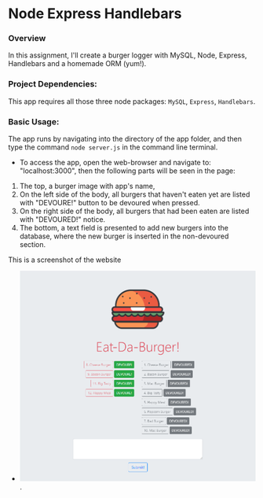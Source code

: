 # Node Express Handlebars

### Overview

In this assignment, I'll create a burger logger with MySQL, Node, Express, Handlebars and a homemade ORM (yum!).

### Project Dependencies:
This app requires all those three node packages: `MySQL`, `Express`, `Handlebars`.

### Basic Usage:

The app runs by navigating into the directory of the app folder, and then type the command  `node server.js` in the command line terminal.

* To access the app, open the web-browser and navigate to: "localhost:3000", then the following parts will be seen in the page:
1. The top, a burger image with app's name, 
2. On the left side of the body, all burgers that haven't eaten yet are listed with "DEVOURE!" button to be devoured when pressed.
3. On the right side of the body, all burgers that had been eaten are listed with "DEVOURED!" notice.
4. The bottom, a text field is presented to add new burgers into the database, where the new burger is inserted in the non-devoured section.

This is a screenshot of the website

* ![a Screenshot of the app usage](./images/screen.PNG).